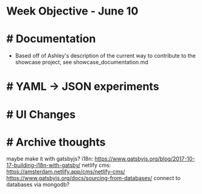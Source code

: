 # Week Objective - June 10
# # Documentation
- Based off of Ashley's description of the current way to contribute to the showcase project, see showcase_documentation.md

# # YAML -> JSON experiments
# # UI Changes
# # Archive thoughts
maybe make it with gatsbyjs?
i18n:
https://www.gatsbyjs.org/blog/2017-10-17-building-i18n-with-gatsby/
netlify cms:
https://amsterdam.netlify.app/cms/netlify-cms/
https://www.gatsbyjs.org/docs/sourcing-from-databases/
connect to databases via mongodb?


